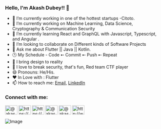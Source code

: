 ### Hello, I'm **Akash Dubey**!! 👋




- 🔭 I’m currently working in one of the hottest startups -Citoto.
- 🔭 I’m currently working on Machine Learning, Data Science, Cryptography & Communication Security
- 🌱 I’m currently learning React and GraphQL with Javascript, Typescript, and Angular .
- 👯 I’m looking to collaborate on Different kinds of Software Projects
- 💬 Ask me about Flutter || Java || Kotlin.
- 🕒 My Schedule - Code ➸ Commit ➸ Push ➸ Repeat
- 🤪 I bring design to reality
- 🤫 I love to break security, that's fun, Red team CTF player
- 😄 Pronouns: He/His.
- ❤️ In Love with : Flutter
- 📫 How to reach me: [Email](mailto:akashdube299@gmail.com), [LinkedIn](https://www.linkedin.com/in/akash-dubey-1153b4195/) 

<h3 align="left">Connect with me:</h3>
<p align="left">
<a href="https://twitter.com/@akashdu12238127" target="blank"><img align="center" src="https://cdn.jsdelivr.net/npm/simple-icons@3.0.1/icons/twitter.svg" alt="@akashdu12238127" height="30" width="40" /></a>
<a href="https://linkedin.com/in/akash-dubey-1153b4195/" target="blank"><img align="center" src="https://cdn.jsdelivr.net/npm/simple-icons@3.0.1/icons/linkedin.svg" alt="https://www.linkedin.com/in/akash-dubey-1153b4195/" height="30" width="40" /></a>
<a href="https://www.instagram.com/akashdube299/" target="blank"><img align="center" src="https://cdn.jsdelivr.net/npm/simple-icons@3.0.1/icons/instagram.svg" alt="https://www.instagram.com/akashdube299/" height="30" width="40" /></a>
<a href="https://medium.com/@akashdube299" target="blank"><img align="center" src="https://cdn.jsdelivr.net/npm/simple-icons@3.0.1/icons/medium.svg" alt="@akashdube299" height="30" width="40" /></a>
<a href="https://www.hackerrank.com/akashdube299" target="blank"><img align="center" src="https://cdn.jsdelivr.net/npm/simple-icons@3.0.1/icons/hackerrank.svg" alt="@akashdube299" height="30" width="40" /></a>
<a href="http://www.hackerearth.com/@akashdube299" target="blank"><img align="center" src="https://cdn.jsdelivr.net/npm/simple-icons@3.0.1/icons/hackerearth.svg" alt="http://www.hackerearth.com/@akashdube299" height="30" width="40" /></a>
</p>

![Image](https://github-readme-stats.vercel.app/api?username=Akashdu&&show_icons=true&count_private=true&title_color=ffffff&icon_color=ffbf00&text_color=ffffff&bg_color=27363e)


